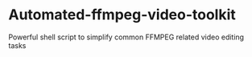 # Automated-ffmpeg-video-toolkit
Powerful shell script to simplify common FFMPEG related video editing tasks
